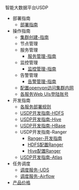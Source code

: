 <div class="sidebar_title icon__uhost"> 智能大数据平台USDP </div>   

* 部署指南
    * [部署指南](/USDP/README)
* 操作指南
    * [集群创建-指南](/USDP/operate/cluster)
    * 节点管理
    * 服务管理
      * [服务管理-指南](/USDP/operate/service/README)
    * 监控管理
      * [监控管理-指南](/USDP/operate/monitor/README)
    * 告警管理
      * [告警管理-指南](/USDP/operate/alarm/README)
    * [配置openvpn访问集群内网](/USDP/operate/openvpn)
    * [各服务Web UIs登陆账号](/USDP/operate/login)
* 开发指南
    * [各服务部署规则](/USDP/developer/rule)
    * [USDP开发指南-HDFS](/USDP/developer/hdfs)
    * [USDP开发指南-Hive](/USDP/developer/hive)
    * [USDP开发指南-HBase](/USDP/developer/hbase)
    * USDP开发指南-Ranger
      * [Ranger-开发指南](/USDP/developer/ranger/README)
      * [HDFS配置Ranger](/USDP/developer/ranger/ranger_hdfs)
      * [Hive配置Ranger](/USDP/developer/ranger/ranger_hive)
    * [USDP开发指南-Atlas](/USDP/developer/atlas)
* 任务调度
    * [调度服务-UDS](/USDP/schedule/uds)
    * [调度服务-Airflow](/USDP/schedule/airflow)
* [产品价格](/USDP/price)

